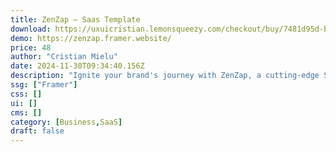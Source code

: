 ```yaml
---
title: ZenZap — Saas Template
download: https://uxuicristian.lemonsqueezy.com/checkout/buy/7481d95d-bf4b-413a-a9e9-6ed8e61ad13c
demo: https://zenzap.framer.website/
price: 48
author: "Cristian Mielu"
date: 2024-11-30T09:34:40.156Z
description: "Ignite your brand's journey with ZenZap, a cutting-edge SAAS template meticulously crafted to elevate your digital presence."
ssg: ["Framer"]
css: []
ui: []
cms: []
category: [Business,SaaS]
draft: false
---
```

